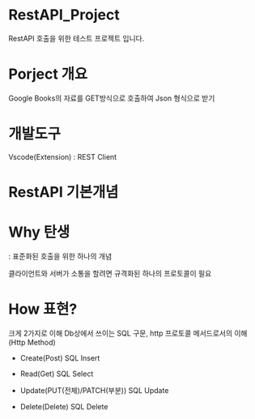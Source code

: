 # RestAPI_Project
RestAPI 호출을 위한 테스트 프로젝트 입니다.

# Porject 개요

Google Books의 자료를 GET방식으로 호출하여 Json 형식으로 받기

# 개발도구

Vscode(Extension) : REST Client 


# RestAPI 기본개념

# Why 탄생
: 표준화된 호출을 위한 하나의 개념

클라이언트와 서버가 소통을 할려면
규격화된 하나의 프로토콜이 필요


# How 표현?
크게 2가지로 이해
Db상에서 쓰이는 SQL 구문, http 프로토콜 메서드로서의 이해
(Http Method)

* Create(Post)
SQL Insert


* Read(Get)
SQL Select


* Update(PUT(전체)/PATCH(부분))
SQL Update


* Delete(Delete)
SQL Delete


